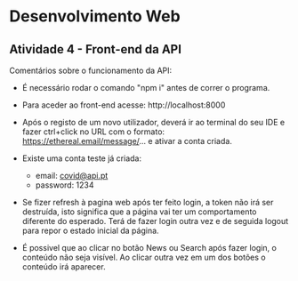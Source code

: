 # Desenvolvimento Web

## Atividade 4 - Front-end da API

Comentários sobre o funcionamento da API:

- É necessário rodar o comando "npm i" antes de correr o programa.

- Para aceder ao front-end acesse: http://localhost:8000

- Após o registo de um novo utilizador, deverá ir ao terminal do seu IDE e fazer ctrl+click no URL com o formato:  https://ethereal.email/message/... e ativar a conta criada.

- Existe uma conta teste já criada:

  - email: covid@api.pt
  - password: 1234

- Se fizer refresh à pagina web após ter feito login, a token não irá ser destruída, isto significa que a página vai ter um comportamento diferente do esperado. Terá de fazer login outra vez e de seguida logout para repor o estado inicial da página.

- É possivel que ao clicar no botão News ou Search após fazer login, o conteúdo não seja visível. Ao clicar outra vez em um dos botões o conteúdo irá aparecer.
